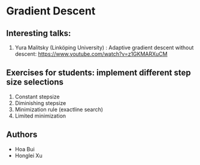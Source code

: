 # Gradient Descent

## Interesting talks: 

1. Yura Malitsky (Linköping University) : Adaptive gradient descent without descent: https://www.youtube.com/watch?v=z1GKMARXuCM

## Exercises for students: implement different step size selections

1. Constant stepsize
2. Diminishing stepsize
3. Minimization rule (exactline search)
4. Limited minimization

## Authors

- Hoa Bui
- Honglei Xu
